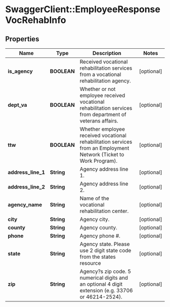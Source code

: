 # SwaggerClient::EmployeeResponseVocRehabInfo

## Properties
Name | Type | Description | Notes
------------ | ------------- | ------------- | -------------
**is_agency** | **BOOLEAN** | Received vocational rehabilitation services from a vocational rehabilitation agency. | [optional] 
**dept_va** | **BOOLEAN** | Whether or not employee received vocational rehabilitation services from department of veterans affairs. | [optional] 
**ttw** | **BOOLEAN** |     Whether employee received vocational rehabilitation services from an Employment Network (Ticket to Work Program). | [optional] 
**address_line_1** | **String** | Agency address line 1. | [optional] 
**address_line_2** | **String** | Agency address line 2. | [optional] 
**agency_name** | **String** | Name of the vocational rehabilitation center. | [optional] 
**city** | **String** | Agency city. | [optional] 
**county** | **String** | Agency county. | [optional] 
**phone** | **String** | Agency phone #. | [optional] 
**state** | **String** | Agency state. Please use 2 digit state code from the states resource | [optional] 
**zip** | **String** | Agency?s zip code. 5 numerical digits and an optional 4 digit extension (e.g. 33706 or 46214-2524). | [optional] 


